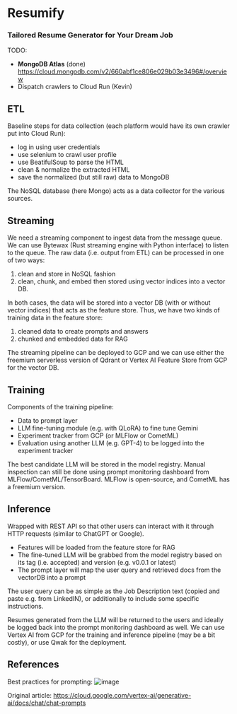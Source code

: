 # Resumify
### Tailored Resume Generator for Your Dream Job

TODO:
- **MongoDB Atlas** (done) https://cloud.mongodb.com/v2/660abf1ce806e029b03e3496#/overview
- Dispatch crawlers to Cloud Run (Kevin)

## ETL

Baseline steps for data collection (each platform would have its own crawler put into Cloud Run):
- log in using user credentials
- use selenium to crawl user profile
- use BeatifulSoup to parse the HTML
- clean & normalize the extracted HTML
- save the normalized (but still raw) data to MongoDB

The NoSQL database (here Mongo) acts as a data collector for the various sources.

## Streaming

We need a streaming component to ingest data from the message queue. We can use Bytewax (Rust streaming engine with Python interface) to listen to the queue. The raw data (i.e. output from ETL) can be processed in one of two ways:
1. clean and store in NoSQL fashion
2. clean, chunk, and embed then stored using vector indices into a vector DB.

In both cases, the data will be stored into a vector DB (with or without vector indices) that acts as the feature store. Thus, we have two kinds of training data in the feature store:
1. cleaned data to create prompts and answers
2. chunked and embedded data for RAG

The streaming pipeline can be deployed to GCP and we can use either the freemium serverless version of Qdrant or Vertex AI Feature Store from GCP for the vector DB.

## Training

Components of the training pipeline:
- Data to prompt layer
- LLM fine-tuning module (e.g. with QLoRA) to fine tune Gemini
- Experiment tracker from GCP (or MLFlow or CometML)
- Evaluation using another LLM (e.g. GPT-4) to be logged into the experiment tracker

The best candidate LLM will be stored in the model registry. Manual inspection can still be done using prompt monitoring dashboard from MLFlow/CometML/TensorBoard. MLFlow is open-source, and CometML has a freemium version.

## Inference

Wrapped with REST API so that other users can interact with it through HTTP requests (similar to ChatGPT or Google).
- Features will be loaded from the feature store for RAG
- The fine-tuned LLM will be grabbed from the model registry based on its tag (i.e. accepted) and version (e.g. v0.0.1 or latest)
- The prompt layer will map the user query and retrieved docs from the vectorDB into a prompt

The user query can be as simple as the Job Description text (copied and paste e.g. from LinkedIN), or additionally to include some specific instructions.

Resumes generated from the LLM will be returned to the users and ideally be logged back into the prompt monitoring dashboard as well. We can use Vertex AI from GCP for the training and inference pipeline (may be a bit costly), or use Qwak for the deployment.

## References

Best practices for prompting:
![image](https://github.com/Physicist91/resume/assets/4892798/4df43460-d9cd-41df-8f59-0dfdcf2f9af4)

Original article: https://cloud.google.com/vertex-ai/generative-ai/docs/chat/chat-prompts
